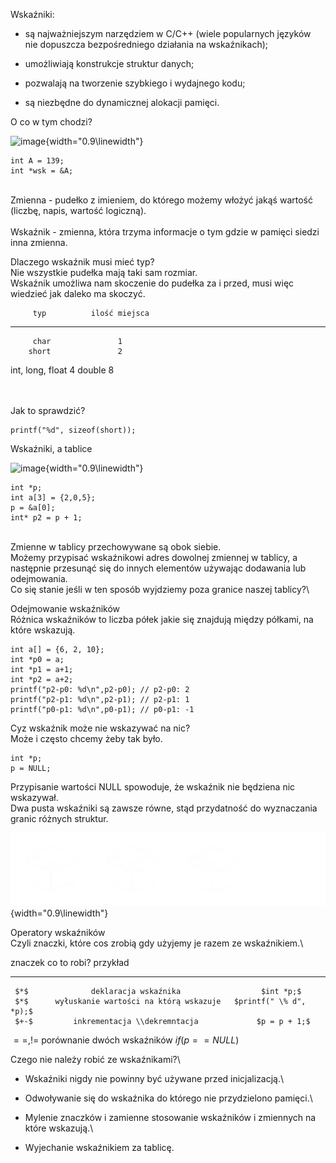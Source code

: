 Wskaźniki:

-   są najważniejszym narzędziem w C/C++ (wiele popularnych języków nie
    dopuszcza bezpośredniego działania na wskaźnikach);

-   umożliwiają konstrukcje struktur danych;

-   pozwalają na tworzenie szybkiego i wydajnego kodu;

-   są niezbędne do dynamicznej alokacji pamięci.

O co w tym chodzi?

![image](pudlo){width="0.9\\linewidth"}

    int A = 139;
    int *wsk = &A;

 \
Zmienna - pudełko z imieniem, do którego możemy włożyć jakąś wartość
(liczbę, napis, wartość logiczną).\
 \
Wskaźnik - zmienna, która trzyma informacje o tym gdzie w pamięci siedzi
inna zmienna.

Dlaczego wskaźnik musi mieć typ?\
Nie wszystkie pudełka mają taki sam rozmiar.\
Wskaźnik umożliwa nam skoczenie do pudełka za i przed, musi więc
wiedzieć jak daleko ma skoczyć.

         typ          ilość miejsca
  ------------------ ---------------
         char               1
        short               2
   int, long, float         4
        double              8

 \
 \
Jak to sprawdzić?

    printf("%d", sizeof(short));

Wskaźniki, a tablice

![image](tablice){width="0.9\\linewidth"}

    int *p;
    int a[3] = {2,0,5};
    p = &a[0];
    int* p2 = p + 1;

 \
Zmienne w tablicy przechowywane są obok siebie.\
Możemy przypisać wskaźnikowi adres dowolnej zmiennej w tablicy, a
następnie przesunąć się do innych elementów używając dodawania lub
odejmowania.\
Co się stanie jeśli w ten sposób wyjdziemy poza granice naszej tablicy?\

Odejmowanie wskaźników\
Różnica wskaźników to liczba półek jakie się znajdują między półkami, na
które wskazują.

    int a[] = {6, 2, 10};
    int *p0 = a;
    int *p1 = a+1;
    int *p2 = a+2;
    printf("p2-p0: %d\n",p2-p0); // p2-p0: 2
    printf("p2-p1: %d\n",p2-p1); // p2-p1: 1
    printf("p0-p1: %d\n",p0-p1); // p0-p1: -1

Cyz wskaźnik może nie wskazywać na nic?\
Może i często chcemy żeby tak było.

    int *p;
    p = NULL;

Przypisanie wartości NULL spowoduje, że wskaźnik nie będziena nic
wskazywał.\
Dwa pusta wskaźniki są zawsze równe, stąd przydatność do wyznaczania
granic różnych struktur.

![image](lista.png){width="0.9\\linewidth"}

Operatory wskaźników\
Czyli znaczki, które cos zrobią gdy użyjemy je razem ze wskaźnikiem.\

   znaczek                 co to robi?                       przykład
  ---------- --------------------------------------- ------------------------
     $*$              deklaracja wskaźnika                  $int *p;$
     $*$      wyłuskanie wartości na którą wskazuje   $printf(" \% d", *p);$
     $+-$         inkrementacja \\dekremntacja             $p = p + 1;$
   $==, !=$        porównanie dwóch wskaźników           $if(p == NULL)$

Czego nie należy robić ze wskaźnikami?\

-   Wskaźniki nigdy nie powinny być używane przed inicjalizacją.\

-   Odwoływanie się do wskaźnika do którego nie przydzielono pamięci.\

-   Mylenie znaczków i zamienne stosowanie wskaźników i zmiennych na
    które wskazują.\

-   Wyjechanie wskaźnikiem za tablicę.
